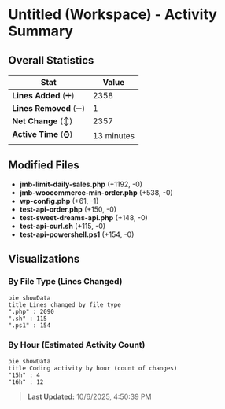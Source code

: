 # Untitled (Workspace) - Activity Summary 

## Overall Statistics

| Stat                   | Value                                                             |
| ---------------------- | ----------------------------------------------------------------- |
| **Lines Added** (➕)   | 2358                                          |
| **Lines Removed** (➖) | 1                                        |
| **Net Change** (↕)    | 2357                |
| **Active Time** (⌚)   | 13 minutes |


## Modified Files
- **jmb-limit-daily-sales.php** (+1192, -0)
- **jmb-woocommerce-min-order.php** (+538, -0)
- **wp-config.php** (+61, -1)
- **test-api-order.php** (+150, -0)
- **test-sweet-dreams-api.php** (+148, -0)
- **test-api-curl.sh** (+115, -0)
- **test-api-powershell.ps1** (+154, -0)

## Visualizations

### By File Type (Lines Changed)

```mermaid
pie showData
title Lines changed by file type
".php" : 2090
".sh" : 115
".ps1" : 154
```

### By Hour (Estimated Activity Count)

```mermaid
pie showData
title Coding activity by hour (count of changes)
"15h" : 4
"16h" : 12
```


> **Last Updated:** 10/6/2025, 4:50:39 PM